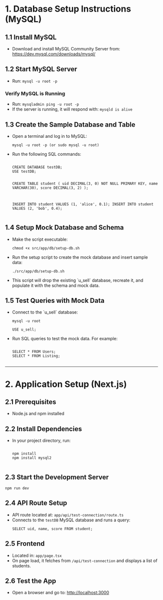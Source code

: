 <h1>1. Database Setup Instructions (MySQL)</h1>

<h2>1.1 Install MySQL</h2>
<ul>
  <li>Download and install MySQL Community Server from: <a href="https://dev.mysql.com/downloads/mysql/">https://dev.mysql.com/downloads/mysql/</a></li>
</ul>

<h2>1.2 Start MySQL Server</h2>
<ul>
  <li>Run: <code>mysql -u root -p</code></li>
</ul>

<h3>Verify MySQL is Running</h3>
<ul>
  <li>Run: <code>mysqladmin ping -u root -p</code></li>
  <li>If the server is running, it will respond with: <code>mysqld is alive</code></li>
</ul>

<h2>1.3 Create the Sample Database and Table</h2>
<ul>
  <li>Open a terminal and log in to MySQL:</li>
  <pre><code>mysql -u root -p (or sudo mysql -u root)</code></pre>
  <li>Run the following SQL commands:</li>
  <pre><code>
CREATE DATABASE testDB;
USE testDB;

CREATE TABLE student (
  uid DECIMAL(3, 0) NOT NULL PRIMARY KEY,
  name VARCHAR(30),
  score DECIMAL(3, 2)
);

INSERT INTO student VALUES (1, 'alice', 0.1);
INSERT INTO student VALUES (2, 'bob', 0.4);
  </code></pre>
</ul>

<h2>1.4 Setup Mock Database and Schema</h2>
<ul>
  <li>Make the script executable:</>
  <pre><code>chmod +x src/app/db/setup-db.sh</code></pre>
  <li>Run the setup script to create the mock database and insert sample data:</li>
  <pre><code>./src/app/db/setup-db.sh</code></pre>
  <li>This script will drop the existing `u_sell` database, recreate it, and populate it with the schema and mock data.</li>
</ul>

<h2>1.5 Test Queries with Mock Data</h2>
<ul>
  <li>Connect to the `u_sell` database:</li>
  <pre><code>mysql -u root</code></pre>
  <pre><code>USE u_sell;</code></pre>
  <li>Run SQL queries to test the mock data. For example:</li>
  <pre><code>
SELECT * FROM Users;
SELECT * FROM Listing;
  </code></pre>
</ul>

<hr>

<h1>2. Application Setup (Next.js)</h1>

<h2>2.1 Prerequisites</h2>
<ul>
  <li>Node.js and npm installed</li>
</ul>

<h2>2.2 Install Dependencies</h2>
<ul>
  <li>In your project directory, run:</li>
  <pre><code>
npm install
npm install mysql2
  </code></pre>
</ul>

<h2>2.3 Start the Development Server</h2>
<pre><code>npm run dev</code></pre>

<h2>2.4 API Route Setup</h2>
<ul>
  <li>API route located at: <code>app/api/test-connection/route.ts</code></li>
  <li>Connects to the <code>testDB</code> MySQL database and runs a query:</li>
  <pre><code>SELECT uid, name, score FROM student;</code></pre>
</ul>

<h2>2.5 Frontend</h2>
<ul>
  <li>Located in: <code>app/page.tsx</code></li>
  <li>On page load, it fetches from <code>/api/test-connection</code> and displays a list of students.</li>
</ul>

<h2>2.6 Test the App</h2>
<ul>
  <li>Open a browser and go to: <a href="http://localhost:3000">http://localhost:3000</a></li>
</ul>
